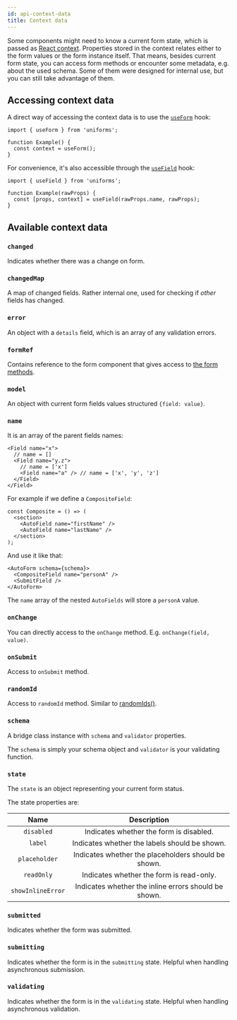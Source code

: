```yaml
---
id: api-context-data
title: Context data
---
```


Some components might need to know a current form state, which is passed as [React context](https://reactjs.org/docs/context.html).
Properties stored in the context relates either to the form values or the form instance itself.
That means, besides current form state, you can access form methods or encounter some metadata, e.g. about the used schema.
Some of them were designed for internal use, but you can still take advantage of them.

## Accessing context data

A direct way of accessing the context data is to use the [`useForm`](/docs/api-helpers/#useform) hook:

```tsx
import { useForm } from 'uniforms';

function Example() {
  const context = useForm();
}
```

For convenience, it's also accessible through the [`useField`](/docs/api-helpers/#usefield) hook:

```tsx
import { useField } from 'uniforms';

function Example(rawProps) {
  const [props, context] = useField(rawProps.name, rawProps);
}
```

## Available context data

### `changed`

Indicates whether there was a change on form.

### `changedMap`

A map of changed fields. Rather internal one, used for checking if _other_ fields has changed.

### `error`

An object with a `details` field, which is an array of any validation errors.

### `formRef`

Contains reference to the form component that gives access to [the form methods](/docs/api-forms#methods).

### `model`

An object with current form fields values structured `{field: value}`.

### `name`

It is an array of the parent fields names:

```tsx
<Field name="x">
  // name = []
  <Field name="y.z">
    // name = ['x']
    <Field name="a" /> // name = ['x', 'y', 'z']
  </Field>
</Field>
```

For example if we define a `CompositeField`:

```tsx
const Composite = () => (
  <section>
    <AutoField name="firstName" />
    <AutoField name="lastName" />
  </section>
);
```

And use it like that:

```tsx
<AutoForm schema={schema}>
  <CompositeField name="personA" />
  <SubmitField />
</AutoForm>
```

The `name` array of the nested `AutoFields` will store a `personA` value.

### `onChange`

You can directly access to the `onChange` method. E.g. `onChange(field, value)`.

### `onSubmit`

Access to `onSubmit` method.

### `randomId`

Access to `randomId` method. Similar to [randomIds()](/docs/api-helpers#randomidsprefix).

### `schema`

A bridge class instance with `schema` and `validator` properties.

The `schema` is simply your schema object and `validator` is your validating function.

### `state`

The `state` is an object representing your current form status.

The state properties are:

|       Name        |                     Description                      |
| :---------------: | :--------------------------------------------------: |
|    `disabled`     |       Indicates whether the form is disabled.        |
|      `label`      |    Indicates whether the labels should be shown.     |
|   `placeholder`   | Indicates whether the placeholders should be shown.  |
|    `readOnly`     |       Indicates whether the form is read-only.       |
| `showInlineError` | Indicates whether the inline errors should be shown. |

### `submitted`

Indicates whether the form was submitted.

### `submitting`

Indicates whether the form is in the `submitting` state. Helpful when handling asynchronous submission.

### `validating`

Indicates whether the form is in the `validating` state. Helpful when handling asynchronous validation.

